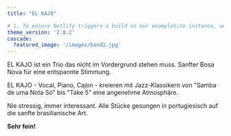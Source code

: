 ```yaml
---
title: "EL KAJÓ" 

# 1. To ensure Netlify triggers a build on our exampleSite instance, we need to change a file in the exampleSite directory.
theme_version: '2.8.2'
cascade:
  featured_image: '/images/band2.jpg'
---
```

EL KAJO ist ein Trio das nicht im Vordergrund stehen muss. Sanfter Bosa Nova für eine entspannte Stimmung. 

EL KAJO - Vocal, Piano, Cajon - kreieren mit Jazz-Klassikern von "Samba de uma Nota Só" bis "Take 5" eine angenehme Atmosphäre. 

Nie stressig, immer interessant. Alle Stücke gesungen in portugiesisch auf die sanfte brasilianische Art. 

**Sehr fein!**

